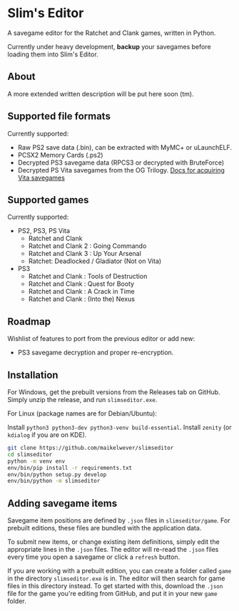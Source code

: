 Slim's Editor
=============

A savegame editor for the Ratchet and Clank games, written in Python.

Currently under heavy development, **backup** your savegames before loading them into Slim's Editor.


About
-----

A more extended written description will be put here soon (tm).


Supported file formats
----------------------

Currently supported:

 - Raw PS2 save data (.bin), can be extracted with MyMC+ or uLaunchELF.
 - PCSX2 Memory Cards (.ps2)
 - Decrypted PS3 savegame data (RPCS3 or decrypted with BruteForce)
 - Decrypted PS Vita savegames from the OG Trilogy. 
   [Docs for acquiring Vita savegames](https://github.com/maikelwever/rac-savegame-editor/blob/master/docs/HOW-TO-MOVE-SAVES-FOR-VITA.md)
 
 
Supported games
---------------

Currently supported:

 - PS2, PS3, PS Vita
   - Ratchet and Clank
   - Ratchet and Clank 2 : Going Commando
   - Ratchet and Clank 3 : Up Your Arsenal
   - Ratchet: Deadlocked / Gladiator  (Not on Vita)
 - PS3
   - Ratchet and Clank : Tools of Destruction
   - Ratchet and Clank : Quest for Booty
   - Ratchet and Clank : A Crack in Time
   - Ratchet and Clank : (Into the) Nexus
   
   
Roadmap
-------

Wishlist of features to port from the previous editor or add new:

 - PS3 savegame decryption and proper re-encryption.


Installation
------------

For Windows, get the prebuilt versions from the Releases tab on GitHub.
Simply unzip the release, and run `slimseditor.exe`.

For Linux (package names are for Debian/Ubuntu):

Install `python3 python3-dev python3-venv build-essential`. 
Install `zenity` (or `kdialog` if you are on KDE).

```bash
git clone https://github.com/maikelwever/slimseditor
cd slimseditor
python -m venv env
env/bin/pip install -r requirements.txt
env/bin/python setup.py develop
env/bin/python -m slimseditor
```


Adding savegame items
---------------------

Savegame item positions are defined by `.json` files in `slimseditor/game`.
For prebuilt editions, these files are bundled with the application data.

To submit new items, or change existing item definitions, 
simply edit the appropriate lines in the `.json` files.
The editor will re-read the `.json` files every time you open a savegame or click a `refresh` button.

If you are working with a prebuilt edition, 
you can create a folder called `game` in the directory `slimseditor.exe` is in.
The editor will then search for game files in this directory instead.
To get started with this, download the `.json` file for the game you're editing from GitHub,
and put it in your new `game` folder. 
